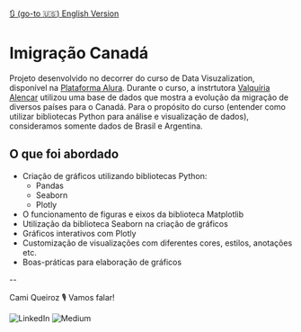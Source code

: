 [🔃 (go-to :us:) English Version](https://github.com/camimq/imigracao_canada/blob/main/README.md)

# Imigração Canadá

Projeto desenvolvido no decorrer do curso de Data Visuzalization, disponível na [Plataforma Alura](https://cursos.alura.com.br/course/data-visualization-graficos-bibliotecas-python). Durante o curso, a instrtutora [Valquíria Alencar](https://github.com/vqrca) utilizou uma base de dados que mostra a evolução da migração de diversos países para o Canadá. Para o propósito do curso (entender como utilizar bibliotecas Python para análise e visualização de dados), consideramos somente dados de Brasil e Argentina.

## O que foi abordado

- Criação de gráficos utilizando bibliotecas Python:
    - Pandas
    - Seaborn
    - Plotly
- O funcionamento de figuras e eixos da biblioteca Matplotlib
- Utilização da biblioteca Seaborn na criação de gráficos
- Gráficos interativos com Plotly
- Customização de visualizações com diferentes cores, estilos, anotações etc.
- Boas-práticas para elaboração de gráficos

--

Cami Queiroz :studio_microphone: Vamos falar!

![LinkedIn](https://img.shields.io/badge/linkedin-%230077B5.svg?style=for-the-badge&logo=linkedin&logoColor=white&link=https://www.linkedin.com/in/camilaqueiroz)  ![Medium](https://img.shields.io/badge/Medium-12100E?style=for-the-badge&logo=medium&logoColor=white&https://medium.com/@camimq/)